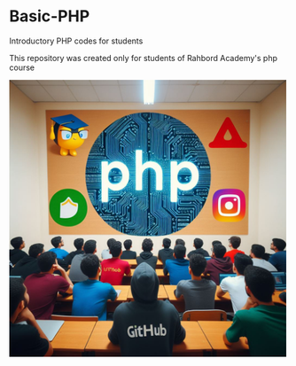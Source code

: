 # Basic-PHP
Introductory PHP codes for students


This repository was created only for students of Rahbord Academy's php course

<img src="https://github.com/Mohammadhosseinmoeinzadeh/Basic-PHP/blob/main/PHP.jpeg" alt="not image" width="500" height="500" >


